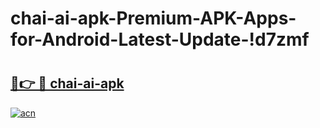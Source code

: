 # chai-ai-apk-Premium-APK-Apps-for-Android-Latest-Update-!d7zmf

# <h2><a href="https://v9cflw.esa.edu.pl?title=chai-ai-apk&ref=d7zmf">🔗👉 🔴 chai-ai-apk</a></h2>

[![acn](https://github.com/user-attachments/assets/0f9c940e-d8b0-45ae-aac7-cd30a18b3e1c)](https://v9cflw.esa.edu.pl?title=chai-ai-apk&ref=d7zmf)

